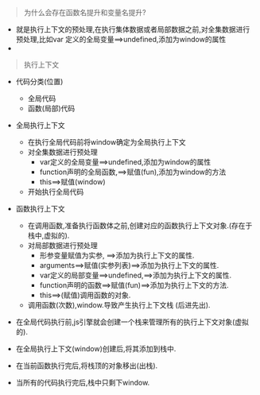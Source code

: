 
>为什么会存在函数名提升和变量名提升?
+ 就是执行上下文的预处理,在执行集体数据或者局部数据之前,对全集数据进行预处理,比如var 定义的全局变量==>undefined,添加为window的属性
+ 


>执行上下文
+ 代码分类(位置)
    - 全局代码
    - 函数(局部)代码
+ 全局执行上下文
    - 在执行全局代码前将window确定为全局执行上下文
    - 对全集数据进行预处理
        - var定义的全局变量==>undefined,添加为window的属性
        - function声明的全局函数,==>赋值(fun),添加为window的方法
        - this==>赋值(window)
    - 开始执行全局代码

+ 函数执行上下文
    - 在调用函数,准备执行函数体之前,创建对应的函数执行上下文对象.(存在于栈中,虚拟的).
    - 对局部数据进行预处理
        - 形参变量赋值为实参, ==>添加为执行上下文的属性.
        - arguments==>赋值(实参列表)==>添加为执行上下文的属性.
        - var定义的局部变量==>undefined,==>添加为执行上下文的属性.
        - function声明的函数==>赋值(fun)==>添加为执行上下文的方法.
        - this==>(赋值)调用函数的对象.
    - 调用函数(次数),window.导致产生执行上下文栈 (后进先出).

+ 在全局代码执行前,js引擎就会创建一个栈来管理所有的执行上下文对象(虚拟的).
+ 在全局执行上下文(window)创建后,将其添加到栈中.
+ 在当前函数执行完后,将栈顶的对象移出(出栈).
+ 当所有的代码执行完后,栈中只剩下window.